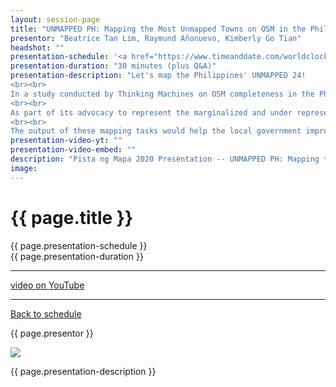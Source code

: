 ```yaml
---
layout: session-page
title: "UNMAPPED PH: Mapping the Most Unmapped Towns on OSM in the Philippines"
presentor: "Beatrice Tan Lim, Raymund Añonuevo, Kimberly Go Tian"
headshot: ""
presentation-schedule: '<a href="https://www.timeanddate.com/worldclock/fixedtime.html?iso=2020-11-13T07:45:00Z">13 Nov 2020, 15:45 UTC+8</a>'
presentation-duration: "30 minutes (plus Q&A)"
presentation-description: "Let's map the Philippines' UNMAPPED 24! 
<br><br>
In a study conducted by Thinking Machines on OSM completeness in the Philippines, it was identified that 24 towns do not have a single building footprint on OpenStreetMap. A total of more than 100,000 families or roughly 500,000 individuals reside in these unmapped communities making it difficult to provide basic social services and support during disasters.
<br><br>
As part of its advocacy to represent the marginalized and under represented communities, MapBeks is mapping out buildings and roads in all 24 towns in the country through the support of several LGBTQIA+ associations, PLHIV groups, student organizations, and other emerging mapping communities.
<br><br>
The output of these mapping tasks would help the local government improve on their Comprehensive Land Use Plan (CLUP) for planning and development and better handling of disaster risk reduction and management."
presentation-video-yt: ""
presentation-video-embed: ""
description: "Pista ng Mapa 2020 Presentation -- UNMAPPED PH: Mapping the Most Unmapped Towns on OSM in the Philippines by Beatrice Tan Lim, Raymund Añonuevo, Kimberly Go Tian"
image:
---
```


<h1 class="color-pnm-blue">{{ page.title }}</h1>
<div class="row my-4">
<section class="col-lg-3">
<p class="small">{{ page.presentation-schedule }}<br>
{{ page.presentation-duration }}
</p>
<hr>
<p class="small">
<a href="{{ page.presentation-video-yt }}">video on YouTube</a>
</p>
<hr>
<p class="small"><a href="{{ site.baseurl }}/programme/">Back to schedule</a>
</p>
</section>
<section class="col-lg-9">
<p>{{ page.presentor }}</p>
<img class="img-fluid border border-primary rounded p-2" src="{{ site.baseurl }}/assets/img/site/WFH_Feels_full_bg.png">
<!-- <embed class="mb-4" src="{{ page.presentation-video-embed }}"> -->
<p class="mt-4">{{ page.presentation-description }}
</p>
</section>
</div>